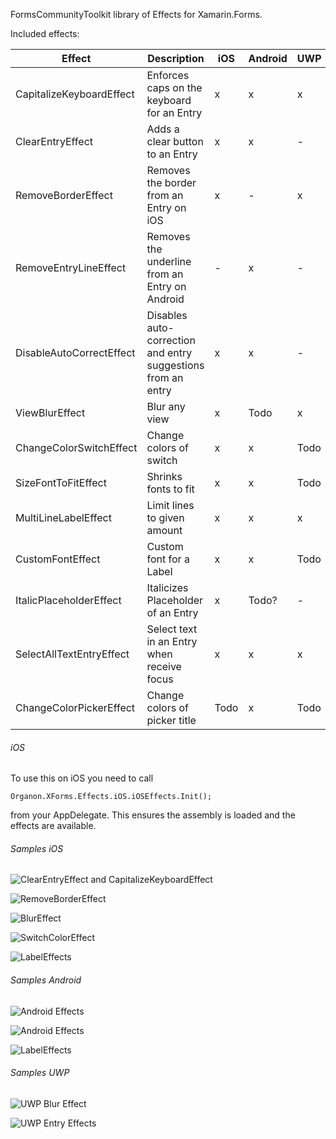 FormsCommunityToolkit library of Effects for Xamarin.Forms.

Included effects:

| Effect                     | Description | iOS | Android | UWP |
|----------------------------|-------------|-----|---------|-----|
| CapitalizeKeyboardEffect | Enforces caps on the keyboard for an Entry | x | x | x |
| ClearEntryEffect | Adds a clear button to an Entry | x | x | - |
| RemoveBorderEffect | Removes the border from an Entry on iOS | x | - | x |
| RemoveEntryLineEffect | Removes the underline from an Entry on Android | - | x | - |
| DisableAutoCorrectEffect | Disables auto-correction and entry suggestions from an entry | x | x | - |
| ViewBlurEffect | Blur any view | x | Todo | x |
| ChangeColorSwitchEffect | Change colors of switch | x | x | Todo |
| SizeFontToFitEffect | Shrinks fonts to fit | x | x | Todo |
| MultiLineLabelEffect | Limit lines to given amount | x | x | x |
| CustomFontEffect | Custom font for a Label | x | x | Todo |
| ItalicPlaceholderEffect | Italicizes Placeholder of an Entry | x | Todo? | - |
| SelectAllTextEntryEffect | Select text in an Entry when receive focus | x | x | x |
| ChangeColorPickerEffect | Change colors of picker title | Todo | x | Todo |

###### iOS

To use this on iOS you need to call

```
Organon.XForms.Effects.iOS.iOSEffects.Init();
```

from your AppDelegate. This ensures the assembly is loaded and the effects are available.

###### Samples iOS

![ClearEntryEffect and CapitalizeKeyboardEffect](Media/ClearEntryAndAllCaps_thumb.gif)

![RemoveBorderEffect](Media/NoBorders_thumb.gif)

![BlurEffect](Media/BlurEffectiOS_thumb.gif)

![SwitchColorEffect](Media/SwitchColorEffectiOS_thumb.gif)

![LabelEffects](Media/LabelEffectsiOS_thumb.png)

###### Samples Android
![Android Effects](Media/AndroidEffects_thumb.gif)

![Android Effects](Media/SwitchColorEffectAndroid_thumb.gif)

![LabelEffects](Media/LabelEffectsAndroid_thumb.png)

###### Samples UWP
![UWP Blur Effect](Media/BlurEffectUWP_thumb.gif)

![UWP Entry Effects](Media/EntryEffectsUWP_thumb.gif)
